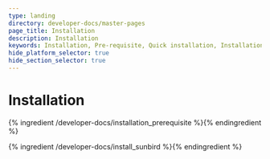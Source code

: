 ```yaml
---
type: landing
directory: developer-docs/master-pages
page_title: Installation
description: Installation
keywords: Installation, Pre-requisite, Quick installation, Installation Procedure
hide_platform_selector: true
hide_section_selector: true
---
```


# Installation

{% ingredient /developer-docs/installation_prerequisite %}{% endingredient %}

{% ingredient /developer-docs/install_sunbird %}{% endingredient %}
